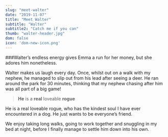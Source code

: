 ```yaml
---
slug: "meet-walter"
date: "2019-11-07"
title: "Meet Walter"
subtitle: "Walter"
subtitle2: "Catch me if you can"
thumb: "walter-header.jpg"
dom: false
icon: 'dom-new-icon.png'
---
```


###Walter’s endless energy gives Emma a run for her money, but she adores him nonetheless. 

Walter makes us laugh every day. Once, whilst out on a walk with my nephew, he managed to slip out from his lead after seeing a deer. He ran around the park for 30 minutes, thinking that my nephew chasing after him was all part of a big game!

> **He** is a **real** loveable **rogue**

He is a real loveable rogue, who has the kindest soul I have ever encountered in a dog. He just wants to be everyone’s friend. 

We enjoy taking long walks, going to work together and snuggling in my bed at night, before I finally manage to settle him down into his own. 